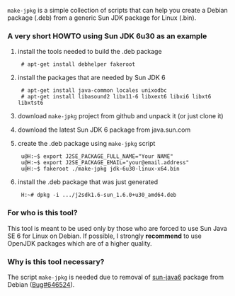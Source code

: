 `make-jpkg` is a simple collection of scripts that can help you create
a Debian package (.deb) from a generic Sun JDK package for Linux (.bin).


### A very short HOWTO using Sun JDK 6u30 as an example

1. install the tools needed to build the .deb package

        # apt-get install debhelper fakeroot

2. install the packages that are needed by Sun JDK 6

        # apt-get install java-common locales unixodbc
        # apt-get install libasound2 libx11-6 libxext6 libxi6 libxt6 libxtst6

3. download `make-jpkg` project from github and unpack it (or just clone it)

4. download the latest Sun JDK 6 package from java.sun.com

5. create the .deb package using `make-jpkg` script

        u@H:~$ export J2SE_PACKAGE_FULL_NAME="Your NAME"
        u@H:~$ export J2SE_PACKAGE_EMAIL="your@email.address"
        u@H:~$ fakeroot ./make-jpkg jdk-6u30-linux-x64.bin

6. install the .deb package that was just generated

        H:~# dpkg -i .../j2sdk1.6-sun_1.6.0+u30_amd64.deb


### For who is this tool?

This tool is meant to be used only by those who are forced to use Sun
Java SE 6 for Linux on Debian. If possible, I strongly **recommend** to
use OpenJDK packages which are of a higher quality.


### Why is this tool necessary?

The script `make-jpkg` is needed due to removal of [sun-java6][1] package
from Debian \([Bug#646524][2]\).

[1]: http://packages.qa.debian.org/s/sun-java6.html
[2]: http://bugs.debian.org/646524
